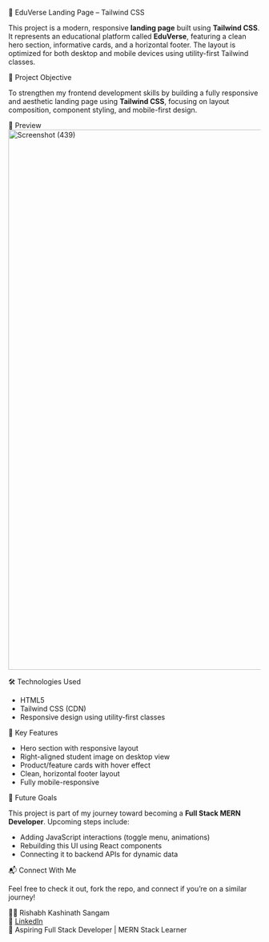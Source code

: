 🚀 EduVerse Landing Page – Tailwind CSS

This project is a modern, responsive **landing page** built using **Tailwind CSS**. It represents an educational platform called **EduVerse**, featuring a clean hero section, informative cards, and a horizontal footer. The layout is optimized for both desktop and mobile devices using utility-first Tailwind classes.

🧠 Project Objective

To strengthen my frontend development skills by building a fully responsive and aesthetic landing page using **Tailwind CSS**, focusing on layout composition, component styling, and mobile-first design.

📸 Preview  
<img width="1829" height="1080" alt="Screenshot (439)" src="https://github.com/user-attachments/assets/c222058d-2a92-44fd-9018-d02431bdfa1a" />


🛠️ Technologies Used

- HTML5  
- Tailwind CSS (CDN)  
- Responsive design using utility-first classes  

📌 Key Features

- Hero section with responsive layout  
- Right-aligned student image on desktop view  
- Product/feature cards with hover effect  
- Clean, horizontal footer layout  
- Fully mobile-responsive  

🚀 Future Goals

This project is part of my journey toward becoming a **Full Stack MERN Developer**. Upcoming steps include:

- Adding JavaScript interactions (toggle menu, animations)  
- Rebuilding this UI using React components  
- Connecting it to backend APIs for dynamic data  

📬 Connect With Me

Feel free to check it out, fork the repo, and connect if you’re on a similar journey!

👨‍💻 Rishabh Kashinath Sangam  
🔗 [LinkedIn](https://www.linkedin.com/in/yourusername)  
💼 Aspiring Full Stack Developer | MERN Stack Learner  
